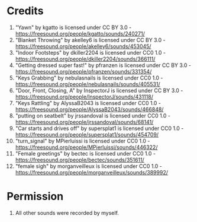 # Credits

1. "Yawn" by kgatto is licensed under CC BY 3.0 - https://freesound.org/people/kgatto/sounds/240271/
1. "Blanket Throwing" by akelley6 is licensed under CC BY 3.0 - https://freesound.org/people/akelley6/sounds/453045/
1. "Indoor Footsteps" by dkiller2204 is licensed under CC0 1.0 -  https://freesound.org/people/dkiller2204/sounds/366111/
1. "Getting dressed super fast!" by pfranzen is licensed under CC BY 3.0 - https://freesound.org/people/pfranzen/sounds/331354/
1. "Keys Grabbing" by nebulasnails is licensed under CC0 1.0 - https://freesound.org/people/nebulasnails/sounds/405531/
1. "Door, Front, Closing, A" by InspectorJ is licensed under CC BY 3.0 - https://freesound.org/people/InspectorJ/sounds/431118/
1. "Keys Rattling" by AlyssaB2043 is licensed under CC0 1.0 - https://freesound.org/people/AlyssaB2043/sounds/466848/
1. "putting on seatbelt" by jrssandoval is licensed under CC0 1.0 - https://freesound.org/people/jrssandoval/sounds/68141/
1. "Car starts and drives off" by supersplat1 is licensed under CC0 1.0 - https://freesound.org/people/supersplat1/sounds/454709/
1. "turn_signal" by MPierluissi is licensed under CC0 1.0 - https://freesound.org/people/MPierluissi/sounds/446322/
1. "Female greetings" by bectec is licensed under CC0 1.0 - https://freesound.org/people/bectec/sounds/351611/
1. "female sigh" by morganveilleux is licensed under CC0 1.0 - https://freesound.org/people/morganveilleux/sounds/389992/

# Permission
1. All other sounds were recorded by myself.
